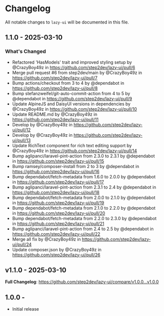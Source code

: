 # Changelog

All notable changes to `lazy-ui` will be documented in this file.

## 1.1.0 - 2025-03-10

### What's Changed

* Refactored 'HasModels' trait and improved styling setup by @CrazyBoy49z in https://github.com/step2dev/lazy-ui/pull/6
* Merge pull request #6 from step2dev/main by @CrazyBoy49z in https://github.com/step2dev/lazy-ui/pull/7
* Bump actions/checkout from 3 to 4 by @dependabot in https://github.com/step2dev/lazy-ui/pull/8
* Bump stefanzweifel/git-auto-commit-action from 4 to 5 by @dependabot in https://github.com/step2dev/lazy-ui/pull/9
* Update AlpineJS and DaisyUI versions in dependencies by @CrazyBoy49z in https://github.com/step2dev/lazy-ui/pull/10
* Update README.md by @CrazyBoy49z in https://github.com/step2dev/lazy-ui/pull/11
* Develop by @CrazyBoy49z in https://github.com/step2dev/lazy-ui/pull/12
* Develop by @CrazyBoy49z in https://github.com/step2dev/lazy-ui/pull/13
* Update RichText component for rich text editing support by @CrazyBoy49z in https://github.com/step2dev/lazy-ui/pull/14
* Bump aglipanci/laravel-pint-action from 2.3.0 to 2.3.1 by @dependabot in https://github.com/step2dev/lazy-ui/pull/15
* Bump ramsey/composer-install from 2 to 3 by @dependabot in https://github.com/step2dev/lazy-ui/pull/16
* Bump dependabot/fetch-metadata from 1.6.0 to 2.0.0 by @dependabot in https://github.com/step2dev/lazy-ui/pull/17
* Bump aglipanci/laravel-pint-action from 2.3.1 to 2.4 by @dependabot in https://github.com/step2dev/lazy-ui/pull/18
* Bump dependabot/fetch-metadata from 2.0.0 to 2.1.0 by @dependabot in https://github.com/step2dev/lazy-ui/pull/19
* Bump dependabot/fetch-metadata from 2.1.0 to 2.2.0 by @dependabot in https://github.com/step2dev/lazy-ui/pull/20
* Bump dependabot/fetch-metadata from 2.2.0 to 2.3.0 by @dependabot in https://github.com/step2dev/lazy-ui/pull/21
* Bump aglipanci/laravel-pint-action from 2.4 to 2.5 by @dependabot in https://github.com/step2dev/lazy-ui/pull/22
* Merge all fix by @CrazyBoy49z in https://github.com/step2dev/lazy-ui/pull/24
* Update composer.json by @CrazyBoy49z in https://github.com/step2dev/lazy-ui/pull/26


## v1.1.0 - 2025-03-10

**Full Changelog**: https://github.com/step2dev/lazy-ui/compare/v1.0.0...v1.0.0

## 1.0.0 -

- Initial release
